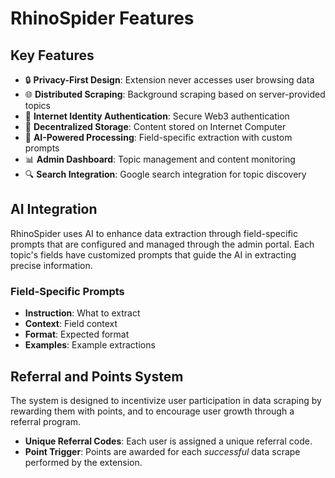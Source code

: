# RhinoSpider Features

## Key Features

- 🔒 **Privacy-First Design**: Extension never accesses user browsing data
- 🌐 **Distributed Scraping**: Background scraping based on server-provided topics
- 🔐 **Internet Identity Authentication**: Secure Web3 authentication
- 💾 **Decentralized Storage**: Content stored on Internet Computer
- 🤖 **AI-Powered Processing**: Field-specific extraction with custom prompts
- 📊 **Admin Dashboard**: Topic management and content monitoring
- 🔍 **Search Integration**: Google search integration for topic discovery

## AI Integration

RhinoSpider uses AI to enhance data extraction through field-specific prompts that are configured and managed through the admin portal. Each topic's fields have customized prompts that guide the AI in extracting precise information.

### Field-Specific Prompts

- **Instruction**: What to extract
- **Context**: Field context
- **Format**: Expected format
- **Examples**: Example extractions

## Referral and Points System

The system is designed to incentivize user participation in data scraping by rewarding them with points, and to encourage user growth through a referral program.

- **Unique Referral Codes**: Each user is assigned a unique referral code.
- **Point Trigger**: Points are awarded for each *successful* data scrape performed by the extension.

